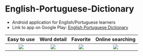 # English-Portuguese-Dictionary

* Android application for English/Portuguese learners
* Link to app on Google Play: [English Portuguese Dictionary](https://bit.ly/3sg97h0)

Easy to use                | Word detail               | Favorite                  | Online searching
:-------------------------:|:-------------------------:|:-------------------------:|:-------------------------:
![](https://play-lh.googleusercontent.com/UX8dQVLqGuaZRxgTIqeErIy-ypm5yFt5vwfqIdTIUnPwYKaEgfm-oMQqrg0HZoDAEF0=w1852-h949-rw) | ![](https://play-lh.googleusercontent.com/wmRxtvJroyYKXHRmv7YG0SxgcYFGoW7W1AXN5iprsrMoKOqUwVqS3f9jNjK-ck7q2Ss=w1852-h949-rw) | ![](https://play-lh.googleusercontent.com/3_hgi1RV3nsFMiG6LCxHSWFoevWs1YsRjusRNq7DDH7Oc0dx6a8pcTJVDoekjO4mYg=w1852-h949-rw) | ![](https://play-lh.googleusercontent.com/6fmhgVGQYWWDaDr4a0ojaO31VD-0-4iL4hCMk9cPcuWcLpBb6ZHbwr_uUwClUDKD9Q=w1852-h949-rw)

